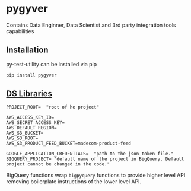 #  pygyver

Contains Data Enginner, Data Scientist and 3rd party integration tools capabilities

## Installation
py-test-utility can be installed via pip

```python 
pip install pygyver
```


## [DS Libraries](../master/utils/README.md)

```
PROJECT_ROOT=  "root of he project"

AWS_ACCESS_KEY_ID=
AWS_SECRET_ACCESS_KEY=
AWS_DEFAULT_REGION=
AWS_S3_BUCKET=
AWS_S3_ROOT=
AWS_S3_PRODUCT_FEED_BUCKET=madecom-product-feed

GOOGLE_APPLICATION_CREDENTIALS=  "path to the json token file."
BIGQUERY_PROJECT= "default name of the project in BigQuery. Default project cannot be changed in the code."

```

BigQuery functions wrap `bigpyquery` functions to provide higher level API removing boilerplate instructions of the lower level API.
